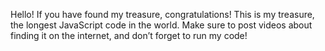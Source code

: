 Hello! If you have found my treasure, congratulations! This is my treasure, the longest JavaScript code in the world. Make sure to post videos about finding it on the internet, and don’t forget to run my code!
